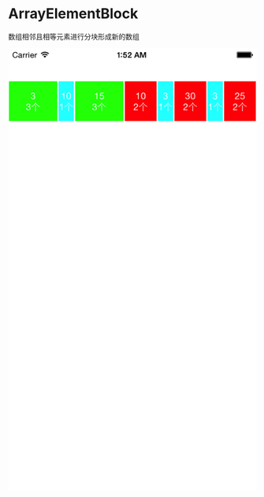 # ArrayElementBlock


数组相邻且相等元素进行分块形成新的数组


![image](https://raw.githubusercontent.com/quzhongyeluo/ArrayElementBlock/master/Simulator%20Screen%20Shot%202017%E5%B9%B48%E6%9C%8813%E6%97%A5%2001.52.43.png)
